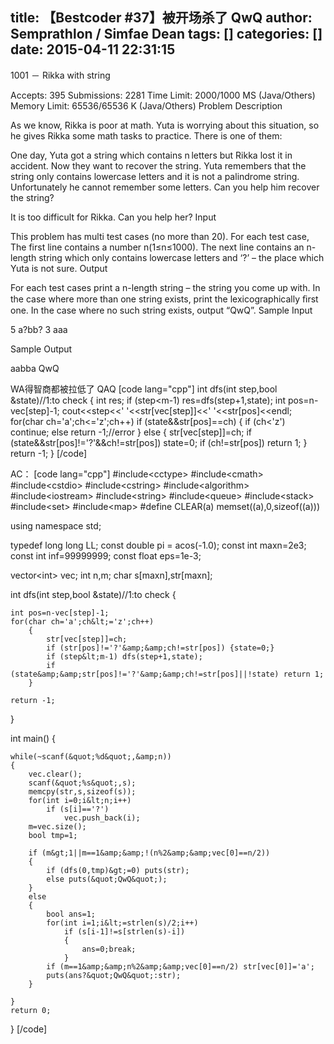 title: 【Bestcoder #37】被开场杀了 QwQ
author: Semprathlon / Simfae Dean
tags: []
categories: []
date: 2015-04-11 22:31:15
---
1001 － Rikka with string

Accepts: 395
Submissions: 2281
Time Limit: 2000/1000 MS (Java/Others)
Memory Limit: 65536/65536 K (Java/Others)
Problem Description

As we know, Rikka is poor at math. Yuta is worrying about this situation, so he gives Rikka some math tasks to practice. There is one of them:

One day, Yuta got a string which contains n letters but Rikka lost it in accident. Now they want to recover the string. Yuta remembers that the string only contains lowercase letters and it is not a palindrome string. Unfortunately he cannot remember some letters. Can you help him recover the string?

It is too difficult for Rikka. Can you help her?
Input

This problem has multi test cases (no more than 20). For each test case, The first line contains a number n(1≤n≤1000). The next line contains an n-length string which only contains lowercase letters and ‘?’ – the place which Yuta is not sure.
Output

For each test cases print a n-length string – the string you come up with. In the case where more than one string exists, print the lexicographically ﬁrst one. In the case where no such string exists, output “QwQ”.
Sample Input

5
a?bb?
3
aaa

Sample Output

aabba
QwQ

WA得智商都被拉低了 QAQ
[code lang="cpp"]
int dfs(int step,bool &amp;state)//1:to check
{
    int res;
    if (step&lt;m-1) res=dfs(step+1,state);
    int pos=n-vec[step]-1;
    cout&lt;&lt;step&lt;&lt;' '&lt;&lt;str[vec[step]]&lt;&lt;' '&lt;&lt;str[pos]&lt;&lt;endl;
    for(char ch='a';ch&lt;='z';ch++)
        if (state&amp;&amp;str[pos]==ch)
        {
            if (ch&lt;'z') continue;
            else return -1;//error
        }
        else
        {
            str[vec[step]]=ch;
            if (state&amp;&amp;str[pos]!='?'&amp;&amp;ch!=str[pos]) state=0;
            if (ch!=str[pos]) return 1;
        }
    return -1;
}
[/code]

AC：
[code lang="cpp"]
#include&lt;cctype&gt;
#include&lt;cmath&gt;
#include&lt;cstdio&gt;
#include&lt;cstring&gt;
#include&lt;algorithm&gt;
#include&lt;iostream&gt;
#include&lt;string&gt;
#include&lt;queue&gt;
#include&lt;stack&gt;
#include&lt;set&gt;
#include&lt;map&gt;
#define CLEAR(a) memset((a),0,sizeof((a)))

using namespace std;

typedef long long LL;
const double pi = acos(-1.0);
const int maxn=2e3;
const int inf=99999999;
const float eps=1e-3;

vector&lt;int&gt; vec;
int n,m;
char s[maxn],str[maxn];

int dfs(int step,bool &amp;state)//1:to check
{

    int pos=n-vec[step]-1;
    for(char ch='a';ch&lt;='z';ch++)
        {
            str[vec[step]]=ch;
            if (str[pos]!='?'&amp;&amp;ch!=str[pos]) {state=0;}
            if (step&lt;m-1) dfs(step+1,state);
            if (state&amp;&amp;str[pos]!='?'&amp;&amp;ch!=str[pos]||!state) return 1;
        }

    return -1;
}

int main()
{

    while(~scanf(&quot;%d&quot;,&amp;n))
    {
        vec.clear();
        scanf(&quot;%s&quot;,s);
        memcpy(str,s,sizeof(s));
        for(int i=0;i&lt;n;i++)
            if (s[i]=='?')
                vec.push_back(i);
        m=vec.size();
        bool tmp=1;

        if (m&gt;1||m==1&amp;&amp;!(n%2&amp;&amp;vec[0]==n/2))
        {
            if (dfs(0,tmp)&gt;=0) puts(str);
            else puts(&quot;QwQ&quot;);
        }
        else
        {
            bool ans=1;
            for(int i=1;i&lt;=strlen(s)/2;i++)
                if (s[i-1]!=s[strlen(s)-i])
                {
                    ans=0;break;
                }
            if (m==1&amp;&amp;n%2&amp;&amp;vec[0]==n/2) str[vec[0]]='a';
            puts(ans?&quot;QwQ&quot;:str);
        }

    }
    return 0;
}
[/code]
